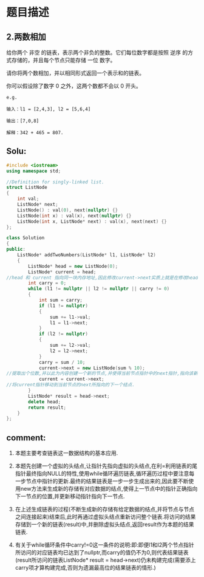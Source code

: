 # 题目描述

## 2.两数相加

给你两个 非空 的链表，表示两个非负的整数。它们每位数字都是按照 逆序 的方式存储的，并且每个节点只能存储 一位 数字。

请你将两个数相加，并以相同形式返回一个表示和的链表。

你可以假设除了数字 0 之外，这两个数都不会以 0 开头。

```
e.g.

输入：l1 = [2,4,3], l2 = [5,6,4]

输出：[7,0,8]

解释：342 + 465 = 807.
```

## Solu:

```C++
#include <iostream>
using namespace std;

//Definition for singly-linked list.
struct ListNode
{
    int val;
    ListNode* next;
    ListNode() : val(0), next(nullptr) {}
    ListNode(int x) : val(x), next(nullptr) {}
    ListNode(int x, ListNode* next) : val(x), next(next) {}
};

class Solution
{
public:
    ListNode* addTwoNumbers(ListNode* l1, ListNode* l2)
    {
        ListNode* head = new ListNode(0);
        ListNode* current = head;
//head 和 current 指向同一块内存地址,因此修改current->next实质上就是在修改head->next;这里相当于是借助current指针负责对链表的延长,借助head指针实现最终生成链表的从头访问.
        int carry = 0;
        while (l1 != nullptr || l2 != nullptr || carry != 0)
        {
            int sum = carry;
            if (l1 != nullptr)
            {
                sum += l1->val;
                l1 = l1->next;
            }
            if (l2 != nullptr)
            {
                sum += l2->val;
                l2 = l2->next;
            }
            carry = sum / 10;
            current->next = new ListNode(sum % 10);
//提取出个位数,并以此为内容创建一个新的节点,并使得当前节点指针中的next指针,指向该新创建的结点.(将原结点与新创建的结点连接起来,形成链表)
            current = current->next;
//将current指针移动到当前节点的next所指向的下一个结点.
        }
        ListNode* result = head->next;
        delete head;
        return result;
    }
};

```

## comment:

1. 本题主要考查链表这一数据结构的基本应用.

2. 本题先创建一个虚拟的头结点,让指针先指向虚拟的头结点,在利=利用链表的尾指针最终指向NULL的特性,使用while循环遍历链表,循环遍历过程中要注意每一步节点中指针的更新.最终的结果链表是一步一步生成出来的,因此要不断使用new方法来生成新的存储有对应数据的结点,使得上一节点中的指针正确指向下一节点的位置,并更新移动指针指向下一节点.

3. 在上述生成链表的过程(不断生成新的存储有给定数据的结点,并将节点与节点之间连接起来)结束后,此时再通过虚拟头结点重新访问整个链表.将访问的结果存储到一个新的链表(result)中,并删除虚拟头结点,返回result作为本题的结果链表.

4. 有关于while循环条件中carry!=0这一条件的说明:即:即便l1和l2两个节点指针所访问的对应链表均已达到了nullptr,而carry的值仍不为0,则代表结果链表(result所访问的链表ListNode* result = head->next)仍未构建完成(需要添上carry项才算构建完成,否则为遗漏最高位的结果链表的情形.)